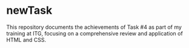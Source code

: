 # newTask
This repository documents the achievements of Task #4 as part of my training at ITG, focusing on a comprehensive review and application of HTML and CSS.

